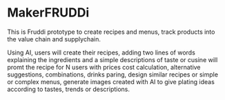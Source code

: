 # MakerFRUDDi
This is Fruddi prototype to create recipes and menus, track products into the value chain and supplychain.

Using AI, users will create their recipes, adding two lines of words explaining the ingredients and a simple descriptions of taste or cusine will promt the recipe for N users with prices cost calculation, alternative suggestions, combinations, drinks paring, design similar recipes or simple or complex menus, generate images created with AI to give plating ideas according to tastes, trends or descriptions. 
